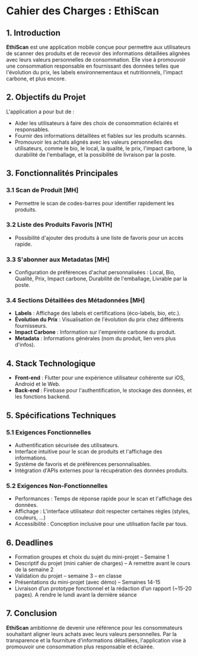 # Cahier des Charges : EthiScan

## 1. Introduction

**EthiScan** est une application mobile conçue pour permettre aux utilisateurs de scanner des produits et de recevoir des informations détaillées alignées avec leurs valeurs personnelles de consommation. Elle vise à promouvoir une consommation responsable en fournissant des données telles que l'évolution du prix, les labels environnementaux et nutritionnels, l'impact carbone, et plus encore.

## 2. Objectifs du Projet

L'application a pour but de :

- Aider les utilisateurs à faire des choix de consommation éclairés et responsables.
- Fournir des informations détaillées et fiables sur les produits scannés.
- Promouvoir les achats alignés avec les valeurs personnelles des utilisateurs, comme le bio, le local, la qualité, le prix, l'impact carbone, la durabilité de l'emballage, et la possibilité de livraison par la poste.

## 3. Fonctionnalités Principales

### 3.1 Scan de Produit [MH]

- Permettre le scan de codes-barres pour identifier rapidement les produits.

### 3.2 Liste des Produits Favoris [NTH]

- Possibilité d'ajouter des produits à une liste de favoris pour un accès rapide.

### 3.3 S'abonner aux Metadatas [MH]

- Configuration de préférences d'achat personnalisées : Local, Bio, Qualité, Prix, Impact carbone, Durabilité de l'emballage, Livrable par la poste.

### 3.4 Sections Détaillées des Métadonnées [MH]

- **Labels** : Affichage des labels et certifications (éco-labels, bio, etc.).
- **Évolution du Prix** : Visualisation de l'évolution du prix chez différents fournisseurs.
- **Impact Carbone** : Information sur l'empreinte carbone du produit.
- **Metadata** : Informations générales (nom du produit, lien vers plus d'infos).

## 4. Stack Technologique

- **Front-end** : Flutter pour une expérience utilisateur cohérente sur iOS, Android et le Web.
- **Back-end** : Firebase pour l'authentification, le stockage des données, et les fonctions backend.

## 5. Spécifications Techniques

### 5.1 Exigences Fonctionnelles

- Authentification sécurisée des utilisateurs.
- Interface intuitive pour le scan de produits et l'affichage des informations.
- Système de favoris et de préférences personnalisables.
- Intégration d'APIs externes pour la récupération des données produits.

### 5.2 Exigences Non-Fonctionnelles

- Performances : Temps de réponse rapide pour le scan et l'affichage des données.
- Affichage : L'interface utilisateur doit respecter certaines règles (styles, couleurs, ...)
- Accessibilité : Conception inclusive pour une utilisation facile par tous.

## 6. Deadlines

- Formation groupes et choix du sujet du mini-projet – Semaine 1
- Descriptif du projet (mini cahier de charges) – A remettre avant le cours de la semaine 2
- Validation du projet – semaine 3 – en classe
- Présentations du mini-projet (avec démo) – Semaines 14-15
- Livraison d’un prototype fonctionnel et la rédaction d’un rapport (~15-20 pages). A rendre le lundi
avant la dernière séance

## 7. Conclusion

**EthiScan** ambitionne de devenir une référence pour les consommateurs souhaitant aligner leurs achats avec leurs valeurs personnelles. Par la transparence et la fourniture d'informations détaillées, l'application vise à promouvoir une consommation plus responsable et éclairée.
